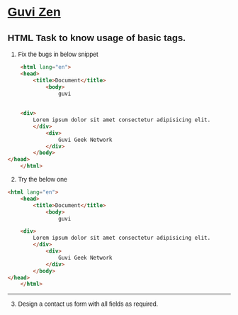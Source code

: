# [Guvi Zen](https://www.guvi.io/zen/)

## HTML Task to know usage of basic tags.

1. Fix the bugs in below snippet

```HTML
    <html lang="en">
    <head>
        <title>Document</title>
            <body>
                guvi
        
    
    <div>
        Lorem ipsum dolor sit amet consectetur adipisicing elit.
        </div>
            <div>
                Guvi Geek Network
            </div>
        </body>
</head>
    </html>
```
2. Try the below one

```HTML
<html lang="en">
    <head>
        <title>Document</title>
            <body>
                guvi

    <div>
        Lorem ipsum dolor sit amet consectetur adipisicing elit.
        </div>
            <div>
                Guvi Geek Network
            </div>
        </body>
</head>
    </html>
```

---

3. Design a contact us form with all fields as required.

<!DOCTYPE html>
<html lang="en">
   <head>
    <meta charset="UTF-8">
    <meta name="viewport" content="width=device-width , initial-scale=1.0">
    <title>Contact US</title>
    <style>
        body{
            font-family: Arial, Helvetica, sans-serif;
            margin: 20px;
        }
        form{
            max-width: 400px;
            margin: auto;
            display: flex;
            flex-direction: column;

        }
        label{
            margin-bottom: 5px;
        }
        input, textarea{
            margin-bottom: 15px;
            padding: 10px;
            border: 1px solid #f7f2f2;
            border-radius: 5px;

        }
        button{
            padding: 10px;
            background-color: white;
            border: none;
            border-radius: 5px;
            cursor: pointer;
        }
        button:hover{
            background-color: #4cae4c ;
        }
    </style>
   </head>
   <body>
    <h1>Contact Us</h1>
    <form action="submit_form.php" method="post">
        <label for="name">Name:</label>
        <input type="text" id="name" name="name" required>

        <label for="email">Email:</label>
        <input type="text" id="email" email="email" required>

        <label for="subject">Subject:</label>
        <input type="text" id="subject" subject="subject" required>

        <label for="message">Message:</label>
        <textarea id="message" name="message" rows="4" required></textarea>

        <button type="submit">Submit</button>

    </form>
   </body>
</html>

4. Use certain HTML elements to display the following in a HTML page.

- Programming Language
  - JavaScript
    1. Angular
    2. React
    3. Vue.js
  - Python
    1. Django Framework
    2. Flask Framework
  - Java
    1. Spring
    2. Maven
    3. Hibernate
- Database
  - MySQL
  - MongoDB
  - Cansandra

<!DOCTYPE html>
<html lang="en">
   <head>
    <meta charset="UTF-8">
    <meta name="viewport" content="width=device-width, initial-scale=1.0">

   </head>
   <body>
  <h2>Programming language</h2>
  <ul>
    <li>
        JavaScript
        <ul>
            <li>Angular</li>
            <li>React</li>
            <li>Vue.js</li>
        </ul>
    </li>
    <li>Python
        <ul>
            <li>Django Framework</li>
            <li>Flask Framework</li>
        </ul>
    </li>
    <li>
        Java
        <ul>
            <li>Spring</li>
            <li>Maven</li>
            <li>Hybernate</li>
        </ul>
    </li>
  </ul>
  <h2>Database</h2>
  
    <ul>
       <li>MySQL</li>
       <li>MongoDB</li>
       <li>cansandra</li>
    </ul>
  
   </body>
     
</html>

5. Create an element that helps you to open the https://google.com in separate new tab.

<!DOCTYPE html>
<html lang="en">
   <head>
    <meta charset="UTF-8">
    <meta name="viewport" content="width=device-width , initial-scale = 1.0">
   </head>
   <body>
    <a href="https://google.com" target="_blank"></a>
   </body>
     
</html>

6. In the form, add two radio buttons with grouping them for employee type(Salaried and own business)

<!DOCTYPE html>
<html lang="en">
   <head>
    <meta charset="UTF-8">
    <meta name="viewport" content="width=device-width , initial-scale = 1.0">
   </head>
   <body>
    <form>
        <label>
            <input type="radio" name="choice" value="option1">
            salaried
        </label></br>
        <label>
            <input type="radio" name="choice" value="option2">
            Own Bussiness
        </label></br>
    </form>
   </body>
     
</html>

7. Design form shown in the link (http://evc-cit.info/cit040/formguide/card_0.png)

---

8. Use the table tag to design given image [Click here](https://www.bapugraphics.com/assets/img/port_upload_dir/table-4.jpg).

---

9. Write HTML input tags snippet to show default values for all Form elements.
<DOCTYPE !>
<html>
    <head>
         <meta charset="UTF-8">
    <meta name="viewport" content="width=device-width , initial-scale = 1.0">
    </head>
    <body>
        <form>
    <!-- Text Input -->
    <label for="textInput">Text Input:</label>
    <input type="text" id="textInput" name="textInput" value="Default Text"><br><br>

    <!-- Email Input -->
    <label for="emailInput">Email Input:</label>
    <input type="email" id="emailInput" name="emailInput" value="example@example.com"><br><br>

    <!-- Password Input -->
    <label for="passwordInput">Password Input:</label>
    <input type="password" id="passwordInput" name="passwordInput" value="defaultPass"><br><br>

    <!-- Number Input -->
    <label for="numberInput">Number Input:</label>
    <input type="number" id="numberInput" name="numberInput" value="10"><br><br>

    <!-- Date Input -->
    <label for="dateInput">Date Input:</label>
    <input type="date" id="dateInput" name="dateInput" value="2024-01-01"><br><br>

    <!-- Checkbox -->
    <label for="checkboxInput">Checkbox:</label>
    <input type="checkbox" id="checkboxInput" name="checkboxInput" checked><br><br>

    <!-- Radio Buttons -->
    <label>Radio Buttons:</label><br>
    <input type="radio" id="radio1" name="radioGroup" value="Option1" checked>
    <label for="radio1">Option 1</label><br>
    <input type="radio" id="radio2" name="radioGroup" value="Option2">
    <label for="radio2">Option 2</label><br><br>

    <!-- Select Dropdown -->
    <label for="selectInput">Select Dropdown:</label>
    <select id="selectInput" name="selectInput">
        <option value="Option1" selected>Option 1</option>
        <option value="Option2">Option 2</option>
        <option value="Option3">Option 3</option>
    </select><br><br>

    <input type="submit" value="Submit">
</form>
    </body>
</html>


10. In your, HTML page add the below line and Highlight it without using any CSS.

- "HTML & CSS is awesome"

<!DOCTYPE html>
<html lang="en">
   <head>
    <meta charset="UTF-8">
    <meta name="viewport" content="width=device-width , initial-scale = 1.0">
   </head>
   <body>
    <q>HTLM & CSS is awesome</q>
   </body>
     
</html>

11. Create an HTML page, which should contain all types of input elements.
    <!DOCTYPE html>
<html lang="en">
<head>
    <meta charset="UTF-8">
    <meta name="viewport" content="width=device-width, initial-scale=1.0">
    <title>Input Elements Example</title>
</head>
<body>
    <h1>Input Elements Example</h1>
    <form action="#" method="post">
        <label for="text">Text Input:</label>
        <input type="text" id="text" name="text"><br><br>

        <label for="email">Email Input:</label>
        <input type="email" id="email" name="email"><br><br>

        <label for="password">Password Input:</label>
        <input type="password" id="password" name="password"><br><br>

        <label for="number">Number Input:</label>
        <input type="number" id="number" name="number"><br><br>

        <label for="range">Range Input:</label>
        <input type="range" id="range" name="range" min="1" max="100"><br><br>

        <label for="checkbox">Checkbox Input:</label>
        <input type="checkbox" id="checkbox" name="checkbox"><br><br>

       <label for="radio1">Radio Input 1:</label>
        <input type="radio" id="radio1" name="radio" value="option1">
        <label for="radio1">Option 1</label><br>
        
        <label for="radio2">Radio Input 2:</label>
        <input type="radio" id="radio2" name="radio" value="option2">
        <label for="radio2">Option 2</label><br><br>

        <label for="select">Select Input:</label>
        <select id="select" name="select">
            <option value="option1">Option 1</option>
            <option value="option2">Option 2</option>
            <option value="option3">Option 3</option>
        </select><br><br>

        <label for="textarea">Textarea Input:</label>
        <textarea id="textarea" name="textarea" rows="4" cols="50"></textarea><br><br>

        <label for="file">File Input:</label>
        <input type="file" id="file" name="file"><br><br>

        <label for="color">Color Input:</label>
        <input type="color" id="color" name="color"><br><br>

        <input type="submit" value="Submit">
    </form>
</body>
</html>
